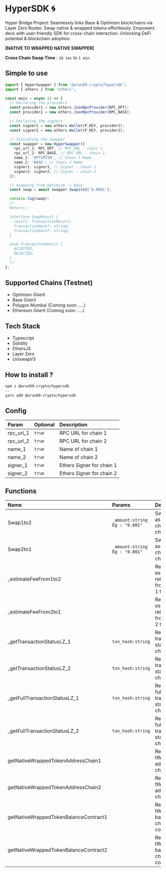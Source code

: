 # HyperSDK 🌀

Hyper Bridge Project: Seamlessly links Base & Optimism blockchains via Layer Zero Router. Swap native & wrapped tokens effortlessly. Empowers devs with user-friendly SDK for cross-chain interaction. Unlocking DeFi potential & blockchain adoption.

**[NATIVE TO WRAPPED NATIVE SWAPPER]**

**Cross Chain Swap Time** : `10 sec` to `1 min`

## Simple to use

```ts
import { HyperSwapper } from '@arun89-crypto/hypersdk';
import { ethers } from 'ethers';

const main = async () => {
  // Declaring the providers
  const provider1 = new ethers.JsonRpcProvider(RPC_OPT);
  const provider2 = new ethers.JsonRpcProvider(RPC_BASE);

  // Declaring the signers
  const signer1 = new ethers.Wallet(P_KEY, provider1);
  const signer2 = new ethers.Wallet(P_KEY, provider2);

  // Initiating the swapper
  const swapper = new HyperSwapper({
    rpc_url_1: RPC_OPT, // RPC URL : chain 1
    rpc_url_2: RPC_BASE, // RPC URL : chain 2
    name_1: 'OPTIMISM', // Chain 1 Name
    name_2: 'BASE', // Chain 2 Name
    signer1: signer1, // Signer : chain 1
    signer2: signer2, // Signer : chain 2
  });

  // Swapping from Optimism -> Base
  const swap = await swapper.Swap1to2('0.0001');

  console.log(swap);
  /*
  Returns :

  interface SwapResult {
    result: TransactionResult;
    TransactionHash?: string;
    TransactionData?: string;
  }

  enum TransactionResult {
    ACCEPTED,
    REJECTED,
  }
  */
};
```

## Supported Chains (Testnet)

- Optimism Göerli
- Base Göerli
- Polygon Mumbai (Coming soon .....)
- Ethereum Göerli (Coming soon .....)

## Tech Stack

- Typescript
- Solidity
- EthersJS
- Layer Zero
- UniswapV3

## How to install ?

```sh
npm i @arun89-crypto/hypersdk
--
yarn add @arun89-crypto/hypersdk
```

## Config

| Param     | Optional | Description               |
| :-------- | :------- | :------------------------ |
| rpc_url_1 | `true`   | RPC URL for chain 1       |
| rpc_url_2 | `true`   | RPC URL for chain 2       |
| name_1    | `true`   | Name of chain 1           |
| name_2    | `true`   | Name of chain 2           |
| signer_1  | `true`   | Ethers Signer for chain 1 |
| signer_2  | `true`   | Ethers Signer for chain 2 |

## Functions

| Name                                  | Params                          | Description                                              |
| :------------------------------------ | :------------------------------ | :------------------------------------------------------- |
| Swap1to2                              | `_amount:string` `Eg : "0.001"` | Swap assets from chain 1 to chain 2                      |
| Swap2to1                              | `_amount:string` `Eg : "0.001"` | Swap assets from chain 2 to chain 1                      |
| \_estimateFeeFrom1to2                 |                                 | Return the estimated relayer fee from chain 1 to chain 2 |
| \_estimateFeeFrom2to1                 |                                 | Return the estimated relayer fee from chain 2 to chain 1 |
| \_getTransactionStatusLZ_1            | `txn_hash:string`               | Return the transaction status for chain 1                |
| \_getTransactionStatusLZ_2            | `txn_hash:string`               | Return the transaction status for chain 2                |
| \_getFullTransactionStatusLZ_1        | `txn_hash:string`               | Return the full transaction status for chain 1           |
| \_getFullTransactionStatusLZ_2        | `txn_hash:string`               | Return the full transaction status for chain 2           |
| getNativeWrappedTokenAddressChain1    |                                 | Return the tWETH address for chain 1                     |
| getNativeWrappedTokenAddressChain2    |                                 | Return the tWETH address for chain 2                     |
| getNativeWrappedTokenBalanceContract1 |                                 | Return the tWETH balance for chain 1 contract            |
| getNativeWrappedTokenBalanceContract2 |                                 | Return the tWETH balance for chain 2 contract            |
